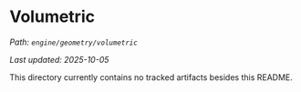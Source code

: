 # Volumetric

_Path: `engine/geometry/volumetric`_

_Last updated: 2025-10-05_


This directory currently contains no tracked artifacts besides this README.
